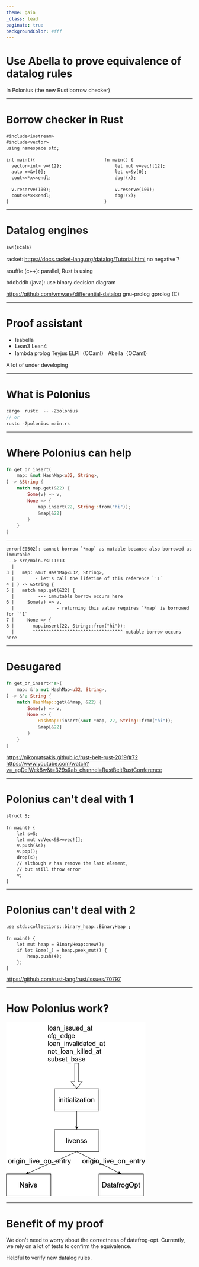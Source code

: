 ```yaml
---
theme: gaia
_class: lead
paginate: true
backgroundColor: #fff
---
```


# **Use Abella to prove equivalence of datalog rules**

In Polonius (the new Rust borrow checker)

---
# Borrow checker in Rust
```
#include<iostream>     
#include<vector>
using namespace std;

int main(){                          fn main() {            
  vector<int> v={12};                    let mut v=vec![12];
  auto x=&v[0];                          let x=&v[0];
  cout<<*x<<endl;                        dbg!(x);
                                     
  v.reserve(100);                        v.reserve(100);
  cout<<*x<<endl;                        dbg!(x);
}                                    }                       
```











---

# Datalog engines
swi(scala)

racket: 
https://docs.racket-lang.org/datalog/Tutorial.html
no negative？

souffle (c++): parallel, Rust is using

bddbddb (java): use binary decision diagram

https://github.com/vmware/differential-datalog
gnu-prolog gprolog (C)


---
# Proof assistant

- Isabella
- Lean3 Lean4
- lambda prolog
    Teyjus
    ELPI（OCaml）
    Abella（OCaml）

A lot of under developing

--- 
# What is Polonius
```rust
cargo  rustc  -- -Zpolonius
// or
rustc -Zpolonius main.rs 
```


--- 

# Where Polonius can help

```rust
fn get_or_insert(
    map: &mut HashMap<u32, String>,
) -> &String {
    match map.get(&22) {
        Some(v) => v,
        None => {
            map.insert(22, String::from("hi"));
            &map[&22]
        }
    }
}
```

--- 
```
error[E0502]: cannot borrow `*map` as mutable because also borrowed as immutable
 --> src/main.rs:11:13
  |
3 |   map: &mut HashMap<u32, String>,
  |        - let's call the lifetime of this reference `'1`
4 | ) -> &String {
5 |   match map.get(&22) {
  |         --- immutable borrow occurs here
6 |     Some(v) => v,
  |                - returning this value requires `*map` is borrowed for `'1`
7 |     None => {
8 |       map.insert(22, String::from("hi"));
  |       ^^^^^^^^^^^^^^^^^^^^^^^^^^^^^^^^^^ mutable borrow occurs here
```

---

# Desugared 

```rust
fn get_or_insert<'a>(
    map: &'a mut HashMap<u32, String>,
) -> &'a String {
    match HashMap::get(&*map, &22) {
        Some(v) => v,
        None => {
            HashMap::insert(&mut *map, 22, String::from("hi"));
            &map[&22]
        }
    }
}
```
https://nikomatsakis.github.io/rust-belt-rust-2019/#72
https://www.youtube.com/watch?v=_agDeiWek8w&t=329s&ab_channel=RustBeltRustConference

---

# Polonius can't deal with 1
```
struct S;

fn main() {
    let s=S;
    let mut v:Vec<&S>=vec![];
    v.push(&s);
    v.pop();
    drop(s);
    // although v has remove the last element,
    // but still throw error
    v;
}
```


---

# Polonius can't deal with 2

```
use std::collections::binary_heap::BinaryHeap ;

fn main() {
    let mut heap = BinaryHeap::new();
    if let Some(_) = heap.peek_mut() {
        heap.push(4);
    };
}
```

https://github.com/rust-lang/rust/issues/70797

---

# How Polonius work?

![bg left:40% 80%](liveness.drawio.png )


--- 
# Benefit of my proof

We don't need to worry about the correctness of datafrog-opt.
Currently, we rely on a lot of tests to confirm the equivalence.

Helpful to verify new datalog rules.

